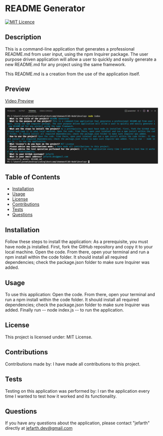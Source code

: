 # README Generator
  [![MIT Licence](https://badges.frapsoft.com/os/mit/mit.png?v=103)](https://opensource.org/licenses/mit-license.php)

## Description
  This is a command-line application that generates a professional README.md from user input, using the npm Inquirer package. The user purpose driven application will allow a user to quickly and easily generate a new README.md for any project using the same framework.

  This README.md is a creation from the use of the application itself.

## Preview
  [Video Preview](https://drive.google.com/file/d/1o-sRae8cG-PhPY9mXVTjLawrkEruFLyB/view)

  ![screenshot](./assets/pictures/screenshot1.png)
## Table of Contents 

  * [Installation](#installation)
  * [Usage](#usage)
  * [License](#license)
  * [Contributions](#contributions)
  * [Tests](#tests)
  * [Questions](#questions)

## Installation
  Follow these steps to install the application: As a prerequisite, you must have node.js installed. First, fork the GitHub repository and copy it to your local machine. Open the code. From there, open your terminal and run a npm install within the code folder. It should install all required dependencies; check the package.json folder to make sure Inquirer was added.

## Usage
  To use this application: Open the code. From there, open your terminal and run a npm install within the code folder. It should install all required dependencies; check the package.json folder to make sure Inquirer was added. Finally run -- node index.js -- to run the application.

## License
  This project is licensed under: MIT License.

## Contributions
  Contributions made by: I have made all contributions to this project.

## Tests
  Testing on this application was performed by: I ran the application every time I wanted to test how it worked and its functionality.

## Questions
  If you have any questions about the application, please contact "jefarth" directly at jefarth.dev@gmail.com
